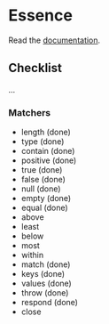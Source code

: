 # Essence

Read the [documentation](http://bound1ess.github.io/essence).

## Checklist

...

### Matchers

- length (done)
- type (done)
- contain (done)
- positive (done)
- true (done)
- false (done)
- null (done)
- empty (done)
- equal (done)
- above
- least
- below
- most
- within
- match (done)
- keys (done)
- values (done)
- throw (done)
- respond (done)
- close
